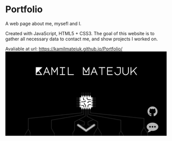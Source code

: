 # Portfolio
A web page about me, mysefl and I.

Created with JavaScript, HTML5 + CSS3.
The goal of this website is to gather all necessary data to contact me, and show projects I worked on.

Avaliable at url: https://kamilmatejuk.github.io/Portfolio/
![](img/webpage-img-1.png)

<!-- TABLE OF CONTENTS -->
<!-- ## Table of Contents

* [About the Project](#about-the-project)
  * [Built With](#built-with)
* [Getting Started](#getting-started)
  * [Prerequisites](#prerequisites)
  * [Installation](#installation)
* [Usage](#usage)
* [Authors](#authors)
* [License](#license) -->

<!-- ABOUT THE PROJECT -->
<!-- ## About The Project

  To-do-list is a simple web app that was created as a team project for *CodersCamp 2019*.
  The project's aim was to learn the basics of node.js and make apps for each backend and frontend and to enable communication between them. -->


<!-- ### Built With
The website was created with:
* [Node.js](https://nodejs.org)
* [mongoDB](https://www.mongodb.com/)
* [Bootstrap](https://getbootstrap.com)
* [Webpack](https://webpack.js.org/)
* [Babel](https://babeljs.io/)

A REST API was made with Express.js in Node.js.
Finally we deployed both apps using [Heroku](https://heroku.com) and *mongoDB* database in the cloud. -->

<!-- GETTING STARTED -->
<!-- ## Getting Started

To get a local copy up and running follow these simple steps.

### Prerequisites

* [Node.js](https://nodejs.org)

To check if you have Node.js installed, run this command in your terminal:
```sh
node -v
```

To confirm that you have npm installed you can run this command in your terminal:
```sh
npm -v
```

### Installation

1. Clone the repo
```sh
git clone https://github.com/teresakozera/To-do-list.git
```
2. Configure backend from the `backend` folder
```sh
  npm i
  npm run build
  npm run dev
```
3. Set up the environment variables
```sh
  NODE_ENV:               production
  toDoList_db:            database_connection_string
  todolist_jwtPrivateKey: mySecureKey
```
4. Configure frontend from the `frontend` folder
```sh
  npm i
  npm run build
  npm run dev
```
5. Try it yourself and have fun.
 -->

<!-- USAGE EXAMPLES -->
<!-- ## Usage
The app is quite simple to use. After reaching the website _[https://agile-reef-98211.herokuapp.com/](https://agile-reef-98211.herokuapp.com/)_ what you'll see is the view presented as in the screenshot below.

![](frontend/img/indexScreen.PNG)

After signing up you get access to your own to-do list. You can create many different lists with tasks that can help you organize your time.
Every list modification has to be confirmed by clicking on the "Save" button.

![](frontend/img/mainScreen.PNG)

All the changes are set in the database so your tasks will never get lost.
However you can be assured about your data safety. 
All the sensitive data such as passwords are hashed in order make your account safe.
So after logging out you can get back anywhen you want.
Have fun organizing your time and tasks in a comfortable way.

## Authors
* Kamil Matejuk - [KamilMatejuk](https://github.com/KamilMatejuk)
* Marek Sołdaczuk - [MarekSoldaczuk](https://github.com/MarekSoldaczuk)
* Teresa Kozera - [TeresaKozera](https://github.com/teresakozera) -->


<!-- LICENSE -->
<!-- ## License
Distributed under the MIT License. See [LICENSE](https://choosealicense.com/licenses/mit/) for more information.


**Project Link**: [https://github.com/teresakozera/To-do-list](https://github.com/teresakozera/To-do-list) -->
